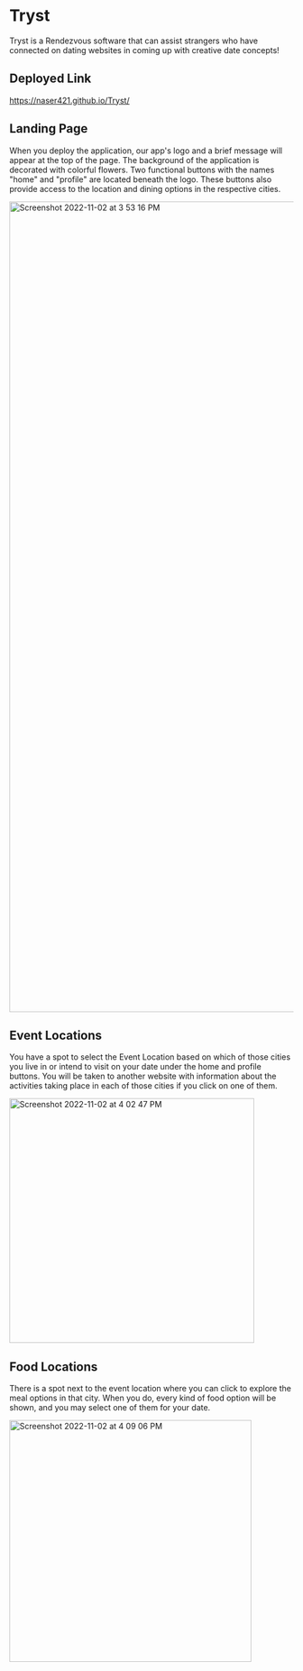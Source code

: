 # Tryst

Tryst is a Rendezvous software that can assist strangers who have connected on dating websites in coming up with creative date concepts!

## Deployed Link

https://naser421.github.io/Tryst/

## Landing Page

When you deploy the application, our app's logo and a brief message will appear at the top of the page. The background of the application is decorated with colorful flowers. Two functional buttons with the names "home" and "profile" are located beneath the logo. These buttons also provide access to the location and dining options in the respective cities.

<img width="1438" alt="Screenshot 2022-11-02 at 3 53 16 PM" src="https://user-images.githubusercontent.com/112728880/199617471-216fa378-2496-42e6-b32c-6197d8fd3f6d.png">

## Event Locations 

You have a spot to select the Event Location based on which of those cities you live in or intend to visit on your date under the home and profile buttons. You will be taken to another website with information about the activities taking place in each of those cities if you click on one of them.

<img width="434" alt="Screenshot 2022-11-02 at 4 02 47 PM" src="https://user-images.githubusercontent.com/112728880/199618586-f3b20abd-85a0-4ac6-b1b3-4033a5e5cdbc.png">

## Food Locations

There is a spot next to the event location where you can click to explore the meal options in that city. When you do, every kind of food option will be shown, and you may select one of them for your date.

<img width="429" alt="Screenshot 2022-11-02 at 4 09 06 PM" src="https://user-images.githubusercontent.com/112728880/199619198-13ca9f2b-5d7f-4b39-a81d-6f88f21a70a4.png">

